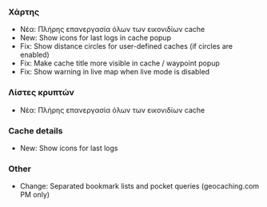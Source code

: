 ### Χάρτης
- Νέα: Πλήρης επανεργασία όλων των εικονιδίων cache
- New: Show icons for last logs in cache popup
- Fix: Show distance circles for user-defined caches (if circles are enabled)
- Fix: Make cache title more visible in cache / waypoint popup
- Fix: Show warning in live map when live mode is disabled

### Λίστες κρυπτών
- Νέα: Πλήρης επανεργασία όλων των εικονιδίων cache

### Cache details
- New: Show icons for last logs

### Other
- Change: Separated bookmark lists and pocket queries (geocaching.com PM only)

